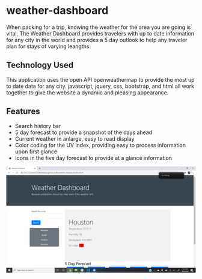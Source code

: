 # weather-dashboard

When packing for a trip, knowing the weather for the area you are going is vital.  The Weather Dashboard provides travelers with up to date information for any city in the world and provides a 5 day outlook to help any traveler plan for stays of varying leangths.

## Technology Used
This application uses the open API openweathermap to provide the most up to date data for any city.  javascript, jquery, css, bootstrap, and html all work together to give the website a dynamic and pleasing appearance.

## Features
* Search history bar
* 5 day forecast to provide a snapshot of the days ahead
* Current weather in anlarge, easy to read display
* Color coding for the UV index, providing easy to process information upon first glance
* Icons in the five day forecast to provide at a glance information

![An example of the deployed website](weather.png)


